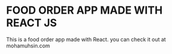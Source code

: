 # FOOD ORDER APP MADE WITH REACT JS

This is a food order app made with React.
you can check it out at mohamuhsin.com




 


